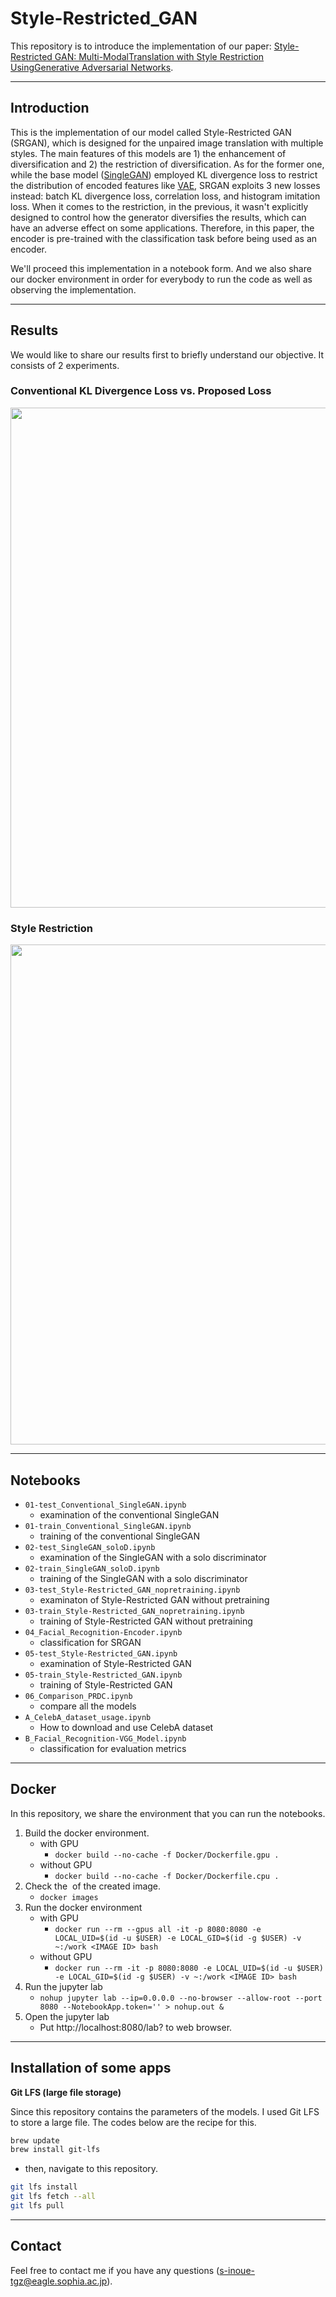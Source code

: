 # Style-Restricted_GAN
This repository is to introduce the implementation of our paper: [Style-Restricted GAN: Multi-ModalTranslation with Style Restriction UsingGenerative Adversarial Networks]().

---
## Introduction
This is the implementation of our model called Style-Restricted GAN (SRGAN), which is designed for the unpaired image translation with multiple styles. The main features of this models are 1) the enhancement of diversification and 2) the restriction of diversification. As for the former one, while the base model ([SingleGAN]()) employed KL divergence loss to restrict the distribution of encoded features like [VAE](), SRGAN exploits 3 new losses instead: batch KL divergence loss, correlation loss, and histogram imitation loss. When it comes to the restriction, in the previous, it wasn't explicitly designed to control how the generator diversifies the results, which can have an adverse effect on some applications. Therefore, in this paper, the encoder is pre-trained with the classification task before being used as an encoder.

We'll proceed this implementation in a notebook form. And we also share our docker environment in order for everybody to run the code as well as observing the implementation.

---
## Results
We would like to share our results first to briefly understand our objective. It consists of 2 experiments.

### Conventional KL Divergence Loss vs. Proposed Loss

<img src="./data/images/result_diversity_image.png" width="800">

### Style Restriction

<img src="./data/images/result_restriction_female.png" width="800">

---
## Notebooks
- `01-test_Conventional_SingleGAN.ipynb`
  - examination of the conventional SingleGAN
- `01-train_Conventional_SingleGAN.ipynb`
  - training of the conventional SingleGAN
- `02-test_SingleGAN_soloD.ipynb`
  - examination of the SingleGAN with a solo discriminator
- `02-train_SingleGAN_soloD.ipynb`
  - training of the SingleGAN with a solo discriminator
- `03-test_Style-Restricted_GAN_nopretraining.ipynb`
  - examinaton of Style-Restricted GAN without pretraining
- `03-train_Style-Restricted_GAN_nopretraining.ipynb`
  - training of Style-Restricted GAN without pretraining
- `04_Facial_Recognition-Encoder.ipynb`
  - classification for SRGAN
- `05-test_Style-Restricted_GAN.ipynb`
  - examination of Style-Restricted GAN
- `05-train_Style-Restricted_GAN.ipynb`
  - training of Style-Restricted GAN
- `06_Comparison_PRDC.ipynb`
  - compare all the models
- `A_CelebA_dataset_usage.ipynb`
  - How to download and use CelebA dataset
- `B_Facial_Recognition-VGG_Model.ipynb`
  - classification for evaluation metrics

---
## Docker
In this repository, we share the environment that you can run the notebooks.
1. Build the docker environment.
    - with GPU
      - `docker build --no-cache -f Docker/Dockerfile.gpu .`
    - without GPU
      - `docker build --no-cache -f Docker/Dockerfile.cpu .`
2. Check the <IMAGE ID> of the created image.
    - `docker images`
3. Run the docker environment
    - with GPU
      - `docker run --rm --gpus all -it -p 8080:8080 -e LOCAL_UID=$(id -u $USER) -e LOCAL_GID=$(id -g $USER) -v ~:/work <IMAGE ID> bash`
    - without GPU
      - `docker run --rm -it -p 8080:8080 -e LOCAL_UID=$(id -u $USER) -e LOCAL_GID=$(id -g $USER) -v ~:/work <IMAGE ID> bash`
4. Run the jupyter lab
    - `nohup jupyter lab --ip=0.0.0.0 --no-browser --allow-root --port 8080 --NotebookApp.token='' > nohup.out &`
5. Open the jupyter lab
    - Put http://localhost:8080/lab? to web browser.

---
## Installation of some apps

**Git LFS (large file storage)**

Since this repository contains the parameters of the models. I used Git LFS to store a large file. The codes below are the recipe for this.

```bash
brew update
brew install git-lfs
```
- then, navigate to this repository.
```bash
git lfs install
git lfs fetch --all
git lfs pull
```

---
## Contact
Feel free to contact me if you have any questions (<s-inoue-tgz@eagle.sophia.ac.jp>).
